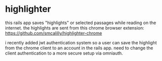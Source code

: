 # highlighter
this rails app saves "highlights" or selected passages while reading on the internet. the highlights are sent from this chrome browser extension: https://github.com/smcalilly/highlighter-chrome

i recently added jwt authentication system so a user can save the highlight from the chrome client to an account in the rails app. need to change the client authentication to a more secure setup via omniauth.
